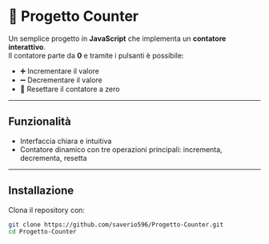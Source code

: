 # 🧮 Progetto Counter

Un semplice progetto in **JavaScript** che implementa un **contatore interattivo**.  
Il contatore parte da **0** e tramite i pulsanti è possibile:
- ➕ Incrementare il valore
- ➖ Decrementare il valore
- 🔄 Resettare il contatore a zero

---

##  Funzionalità  
- Interfaccia chiara e intuitiva  
- Contatore dinamico con tre operazioni principali: incrementa, decrementa, resetta

---

##  Installazione

Clona il repository con:
```bash
git clone https://github.com/saverio596/Progetto-Counter.git
cd Progetto-Counter